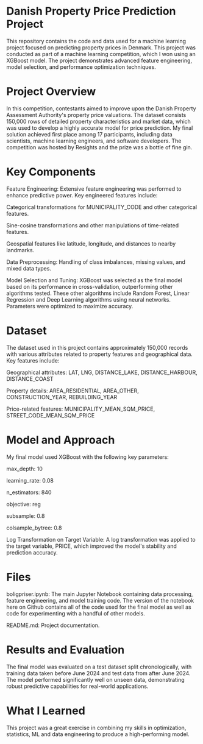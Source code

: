 # Danish Property Price Prediction Project
This repository contains the code and data used for a machine learning project focused on predicting property prices in Denmark. This project was conducted as part of a machine learning competition, which I won using an XGBoost model. The project demonstrates advanced feature engineering, model selection, and performance optimization techniques.

# Project Overview
In this competition, contestants aimed to improve upon the Danish Property Assessment Authority's property price valuations. The dataset consists 150,000 rows of detailed property characteristics and market data, which was used to develop a highly accurate model for price prediction. My final solution achieved first place among 17 participants, including data scientists, machine learning engineers, and software developers. The competition was hosted by Resights and the prize was a bottle of fine gin.

# Key Components
Feature Engineering: Extensive feature engineering was performed to enhance predictive power. Key engineered features include:

Categorical transformations for MUNICIPALITY_CODE and other categorical features.

Sine-cosine transformations and other manipulations of time-related features.

Geospatial features like latitude, longitude, and distances to nearby landmarks.

Data Preprocessing: Handling of class imbalances, missing values, and mixed data types.

Model Selection and Tuning: XGBoost was selected as the final model based on its performance in cross-validation, outperforming other algorithms tested. These other algorithms include Random Forest, Linear Regression and Deep Learning algorithms using neural networks. Parameters were optimized to maximize accuracy.

# Dataset
The dataset used in this project contains approximately 150,000 records with various attributes related to property features and geographical data. Key features include:

Geographical attributes: LAT, LNG, DISTANCE_LAKE, DISTANCE_HARBOUR, DISTANCE_COAST

Property details: AREA_RESIDENTIAL, AREA_OTHER, CONSTRUCTION_YEAR, REBUILDING_YEAR

Price-related features: MUNICIPALITY_MEAN_SQM_PRICE, STREET_CODE_MEAN_SQM_PRICE

# Model and Approach
My final model used XGBoost with the following key parameters:

max_depth: 10

learning_rate: 0.08

n_estimators: 840

objective: reg

subsample: 0.8

colsample_bytree: 0.8

Log Transformation on Target Variable: A log transformation was applied to the target variable, PRICE, which improved the model's stability and prediction accuracy.

# Files
boligpriser.ipynb: The main Jupyter Notebook containing data processing, feature engineering, and model training code. The version of the notebook here on Github contains all of the code used for the final model as well as code for experimenting with a handful of other models.

README.md: Project documentation.

# Results and Evaluation
The final model was evaluated on a test dataset split chronologically, with training data taken before June 2024 and test data from after June 2024. The model performed significantly well on unseen data, demonstrating robust predictive capabilities for real-world applications.

# What I Learned
This project was a great exercise in combining my skills in optimization, statistics, ML and data engineering to produce a high-performing model.
